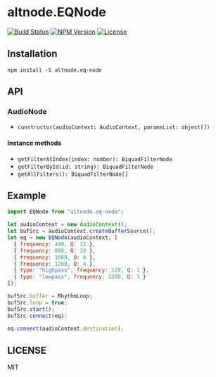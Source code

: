 # altnode.EQNode
[![Build Status](http://img.shields.io/travis/altnode/eq-node.svg?style=flat-square)](https://travis-ci.org/altnode/eq-node)
[![NPM Version](http://img.shields.io/npm/v/altnode.eq-node.svg?style=flat-square)](https://www.npmjs.org/package/altnode.eq-node)
[![License](http://img.shields.io/badge/license-MIT-brightgreen.svg?style=flat-square)](http://mohayonao.mit-license.org/)

## Installation

```
npm install -S altnode.eq-node
```

## API
### AudioNode
- `constructor(audioContext: AudioContext, paramsList: object[])`

#### Instance methods
- `getFilterAtIndex(index: number): BiquadFilterNode`
- `getFilterById(id: string): BiquadFilterNode`
- `getAllFilters(): BiquadFilterNode[]`

## Example

```js
import EQNode from "altnode.eq-node";

let audioContext = new AudioContext();
let bufSrc = audioContext.createBufferSource();
let eq = new EQNode(audioContext, [
  { frequency: 440, Q: 12 },
  { frequency: 880, Q: 18 },
  { frequency: 1000, Q: 6 },
  { frequency: 1200, Q: 4 },
  { type: "highpass", frequency: 120, Q: 1 },
  { type: "lowpass", frequency: 3200, Q: 3 }
]);

bufSrc.buffer = RhythmLoop;
bufSrc.loop = true;
bufSrc.start();
bufSrc.connect(eq);

eq.connect(audioContext.destination);
```

## LICENSE
MIT
